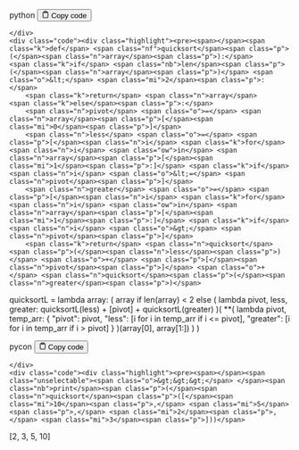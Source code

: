 <div class="code-element">
    <div class="lang-line">
        <text>python</text>
        <button class="copy-button"
        onclick="copyCode(this)">
    <svg stroke="currentColor"
         fill="none"
         stroke-width="2"
         viewBox="0 0 24 24"
         stroke-linecap="round"
         stroke-linejoin="round"
         class="h-4 w-4"
         height="1em"
         width="1em"
         xmlns="http://www.w3.org/2000/svg">
        <path d="M16 4h2a2 2 0 0 1 2 2v14a2 2 0 0 1-2 2H6a2 2 0 0 1-2-2V6a2 2 0 0 1 2-2h2"></path>
        <rect x="8" y="2" width="8" height="4" rx="1" ry="1"></rect>
    </svg>
    <text>Copy code</text>
</button>

    </div>
    <div class="code"><div class="highlight"><pre><span></span><span class="k">def</span> <span class="nf">quicksort</span><span class="p">(</span><span class="n">array</span><span class="p">):</span>
    <span class="k">if</span> <span class="nb">len</span><span class="p">(</span><span class="n">array</span><span class="p">)</span> <span class="o">&lt;</span> <span class="mi">2</span><span class="p">:</span>
        <span class="k">return</span> <span class="n">array</span>
    <span class="k">else</span><span class="p">:</span>
        <span class="n">pivot</span> <span class="o">=</span> <span class="n">array</span><span class="p">[</span><span class="mi">0</span><span class="p">]</span>
        <span class="n">less</span> <span class="o">=</span> <span class="p">[</span><span class="n">i</span> <span class="k">for</span> <span class="n">i</span> <span class="ow">in</span> <span class="n">array</span><span class="p">[</span><span class="mi">1</span><span class="p">:]</span> <span class="k">if</span> <span class="n">i</span> <span class="o">&lt;=</span> <span class="n">pivot</span><span class="p">]</span>
        <span class="n">greater</span> <span class="o">=</span> <span class="p">[</span><span class="n">i</span> <span class="k">for</span> <span class="n">i</span> <span class="ow">in</span> <span class="n">array</span><span class="p">[</span><span class="mi">1</span><span class="p">:]</span> <span class="k">if</span> <span class="n">i</span> <span class="o">&gt;</span> <span class="n">pivot</span><span class="p">]</span>
        <span class="k">return</span> <span class="n">quicksort</span><span class="p">(</span><span class="n">less</span><span class="p">)</span> <span class="o">+</span> <span class="p">[</span><span class="n">pivot</span><span class="p">]</span> <span class="o">+</span> <span class="n">quicksort</span><span class="p">(</span><span class="n">greater</span><span class="p">)</span>


<span class="n">quicksortL</span> <span class="o">=</span> <span class="k">lambda</span> <span class="n">array</span><span class="p">:</span> <span class="p">(</span>
    <span class="n">array</span>
    <span class="k">if</span> <span class="nb">len</span><span class="p">(</span><span class="n">array</span><span class="p">)</span> <span class="o">&lt;</span> <span class="mi">2</span> <span class="k">else</span>
    <span class="p">(</span>
        <span class="k">lambda</span> <span class="n">pivot</span><span class="p">,</span> <span class="n">less</span><span class="p">,</span> <span class="n">greater</span><span class="p">:</span> <span class="n">quicksortL</span><span class="p">(</span><span class="n">less</span><span class="p">)</span> <span class="o">+</span> <span class="p">[</span><span class="n">pivot</span><span class="p">]</span> <span class="o">+</span> <span class="n">quicksortL</span><span class="p">(</span><span class="n">greater</span><span class="p">)</span>
    <span class="p">)(</span>
        <span class="o">**</span><span class="p">(</span>
            <span class="k">lambda</span> <span class="n">pivot</span><span class="p">,</span> <span class="n">temp_arr</span><span class="p">:</span> <span class="p">{</span>
                <span class="s2">&quot;pivot&quot;</span><span class="p">:</span> <span class="n">pivot</span><span class="p">,</span>
                <span class="s2">&quot;less&quot;</span><span class="p">:</span> <span class="p">[</span><span class="n">i</span> <span class="k">for</span> <span class="n">i</span> <span class="ow">in</span> <span class="n">temp_arr</span> <span class="k">if</span> <span class="n">i</span> <span class="o">&lt;=</span> <span class="n">pivot</span><span class="p">],</span>
                <span class="s2">&quot;greater&quot;</span><span class="p">:</span> <span class="p">[</span><span class="n">i</span> <span class="k">for</span> <span class="n">i</span> <span class="ow">in</span> <span class="n">temp_arr</span> <span class="k">if</span> <span class="n">i</span> <span class="o">&gt;</span> <span class="n">pivot</span><span class="p">]</span>
            <span class="p">}</span>
        <span class="p">)(</span><span class="n">array</span><span class="p">[</span><span class="mi">0</span><span class="p">],</span> <span class="n">array</span><span class="p">[</span><span class="mi">1</span><span class="p">:])</span>
    <span class="p">)</span>
<span class="p">)</span>
</pre></div></div>
</div>
<div class="code-element">
    <div class="lang-line">
        <text>pycon</text>
        <button class="copy-button"
        onclick="copyCode(this)">
    <svg stroke="currentColor"
         fill="none"
         stroke-width="2"
         viewBox="0 0 24 24"
         stroke-linecap="round"
         stroke-linejoin="round"
         class="h-4 w-4"
         height="1em"
         width="1em"
         xmlns="http://www.w3.org/2000/svg">
        <path d="M16 4h2a2 2 0 0 1 2 2v14a2 2 0 0 1-2 2H6a2 2 0 0 1-2-2V6a2 2 0 0 1 2-2h2"></path>
        <rect x="8" y="2" width="8" height="4" rx="1" ry="1"></rect>
    </svg>
    <text>Copy code</text>
</button>

    </div>
    <div class="code"><div class="highlight"><pre><span></span><span class="unselectable"><span class="o">&gt;&gt;&gt;</span> </span><span class="nb">print</span><span class="p">(</span><span class="n">quicksort</span><span class="p">([</span><span class="mi">10</span><span class="p">,</span> <span class="mi">5</span><span class="p">,</span> <span class="mi">2</span><span class="p">,</span> <span class="mi">3</span><span class="p">]))</span>
<span class="unselectable"><span class="go">[2, 3, 5, 10]</span>
</span></pre></div></div>
</div>